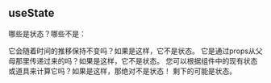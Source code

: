 ## useState

哪些是状态？哪些不是：

它会随着时间的推移保持不变吗？如果是这样，它不是状态。
它是通过props从父母那里传递过来的吗？如果是这样，它不是状态。
您可以根据组件中的现有状态或道具来计算它吗？如果是这样，那绝对不是状态！
剩下的可能是状态。
